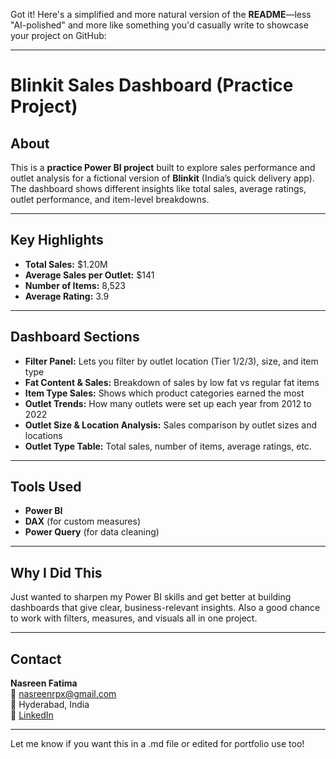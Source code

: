 Got it! Here's a simplified and more natural version of the **README**—less "AI-polished" and more like something you'd casually write to showcase your project on GitHub:

---

# Blinkit Sales Dashboard (Practice Project)

## About

This is a **practice Power BI project** built to explore sales performance and outlet analysis for a fictional version of **Blinkit** (India’s quick delivery app). The dashboard shows different insights like total sales, average ratings, outlet performance, and item-level breakdowns.

---

## Key Highlights

- **Total Sales:** $1.20M  
- **Average Sales per Outlet:** $141  
- **Number of Items:** 8,523  
- **Average Rating:** 3.9  

---

## Dashboard Sections

- **Filter Panel:** Lets you filter by outlet location (Tier 1/2/3), size, and item type  
- **Fat Content & Sales:** Breakdown of sales by low fat vs regular fat items  
- **Item Type Sales:** Shows which product categories earned the most  
- **Outlet Trends:** How many outlets were set up each year from 2012 to 2022  
- **Outlet Size & Location Analysis:** Sales comparison by outlet sizes and locations  
- **Outlet Type Table:** Total sales, number of items, average ratings, etc.

---

## Tools Used

- **Power BI**
- **DAX** (for custom measures)
- **Power Query** (for data cleaning)

---

## Why I Did This

Just wanted to sharpen my Power BI skills and get better at building dashboards that give clear, business-relevant insights. Also a good chance to work with filters, measures, and visuals all in one project.

---

## Contact

**Nasreen Fatima**  
📧 nasreenrpx@gmail.com  
📍 Hyderabad, India  
🔗 [LinkedIn](https://www.linkedin.com/in/nasreen-fatima/)

---

Let me know if you want this in a .md file or edited for portfolio use too!
